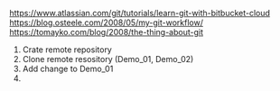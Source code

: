 https://www.atlassian.com/git/tutorials/learn-git-with-bitbucket-cloud
https://blog.osteele.com/2008/05/my-git-workflow/
https://tomayko.com/blog/2008/the-thing-about-git

1. Crate remote repository
2. Clone remote resository (Demo_01, Demo_02)
3. Add change to Demo_01
4. 
